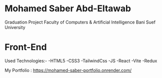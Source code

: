# Mohamed Saber Abd-Eltawab

Graduation Project Faculty of Computers & Artificial Intelligence Bani Suef University

# Front-End

Used Technologies:-
-HTML5
-CSS3
-TailwindCss
-JS
-React
-Vite
-Redux

My Portfolio : https://mohamed-saber-portfolio.onrender.com/